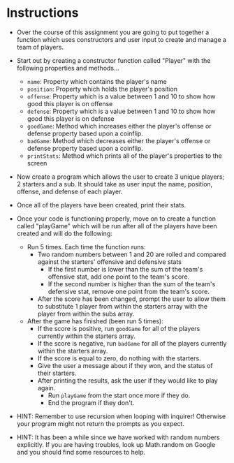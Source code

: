 # **Instructions**

* Over the course of this assignment you are going to put together a function which uses constructors and user input to create and manage a team of players.

* Start out by creating a constructor function called "Player" with the following properties and methods...

  * `name`: Property which contains the player's name
  * `position`: Property which holds the player's position
  * `offense`: Property which is a value between 1 and 10 to show how good this player is on offense
  * `defense`: Property which is a value between 1 and 10 to show how good this player is on defense
  * `goodGame`: Method which increases either the player's offense or defense property based upon a coinflip.
  * `badGame`: Method which decreases either the player's offense or defense property based upon a coinflip.
  * `printStats`: Method which prints all of the player's properties to the screen

* Now create a program which allows the user to create 3 unique players; 2 starters and a sub. It should take as user input the name, position, offense, and defense of each player.

* Once all of the players have been created, print their stats.

* Once your code is functioning properly, move on to create a function called "playGame" which will be run after all of the players have been created and will do the following:

  * Run 5 times. Each time the function runs:
    * Two random numbers between 1 and 20 are rolled and compared against the starters' offensive and defensive stats
      * If the first number is lower than the sum of the team's offensive stat, add one point to the team's score.
      * If the second number is higher than the sum of the team's defensive stat, remove one point from the team's score.
    * After the score has been changed, prompt the user to allow them to substitute 1 player from within the starters array with the player from within the subs array.
  * After the game has finished (been run 5 times):
    * If the score is positive, run `goodGame` for all of the players currently within the starters array.
    * If the score is negative, run `badGame` for all of the players currently within the starters array.
    * If the score is equal to zero, do nothing with the starters.
    * Give the user a message about if they won, and the status of their starters.
    * After printing the results, ask the user if they would like to play again.
      * Run `playGame` from the start once more if they do.
      * End the program if they don't.

* HINT: Remember to use recursion when looping with inquirer! Otherwise your program might not return the prompts as you expect.

* HINT: It has been a while since we have worked with random numbers explicitly. If you are having troubles, look up Math.random on Google and you should find some resources to help.
